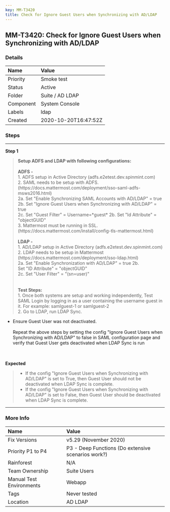 ```yaml
---
key: MM-T3420
title: Check for Ignore Guest Users when Synchronizing with AD/LDAP
---
```


## MM-T3420: Check for Ignore Guest Users when Synchronizing with AD/LDAP

### Details

| Name      | Value                |
| :-------- | :------------------- |
| Priority  | Smoke test           |
| Status    | Active               |
| Folder    | Suite / AD LDAP      |
| Component | System Console       |
| Labels    | ldap                 |
| Created   | 2020-10-20T16:47:52Z |

### Steps

<hr/>

**Step 1**

> <article><strong>Setup ADFS and LDAP with following configurations:</strong><br><br><strong>ADFS -&nbsp;</strong><br>1. ADFS setup in Active Directory (adfs.e2etest.dev.spinmint.com)<br>2. SAML needs to be setup with ADFS. (https://docs.mattermost.com/deployment/sso-saml-adfs-msws2016.html)<br>2a. Set "Enable Synchronizing SAML Accounts with AD/LDAP" = true<br>2b. Set "Ignore Guest Users when Synchronizing with AD/LDAP" = true<br>2c. Set "Guest Filter" = Username=*guest* 2b. Set "Id Attribute" = "objectGUID"<br>3. Mattermost must be running in SSL. (https://docs.mattermost.com/install/config-tls-mattermost.html)<br><br><strong>LDAP -&nbsp;</strong><br>1. AD/LDAP setup in Active Directory (adfs.e2etest.dev.spinmint.com)<br>2. LDAP needs to be setup in Mattermost (https://docs.mattermost.com/deployment/sso-ldap.html)<br>2a. Set "Enable Synchronization with AD/LDAP" = true 2b.<br>Set "ID Attribute" = "objectGUID"<br>2c. Set "User Filter" = "(sn=user)"<br><br><br><strong>Test Steps:</strong><br>1. Once both systems are setup and working independently, Test SAML Login by logging in as a user containing the username guest in it. For example: samlguest-1 or samlguest-2<br>2. Go to LDAP, run LDAP Sync.

- Ensure Guest User was not deactivated.<br><br>Repeat the above steps by setting the config "Ignore Guest Users when Synchronizing with AD/LDAP" to false in SAML configuration page and verify that Guest User gets deactivated when LDAP Sync is run<br><br><br></article>

**Expected**

> <article><ul><li>If the config "Ignore Guest Users when Synchronizing with AD/LDAP" is set to True, then Guest User should not be deactivated when LDAP Sync is complete.&nbsp;</li><li>If the config "Ignore Guest Users when Synchronizing with AD/LDAP" is set to False, then Guest User should be deactivated when LDAP Sync is complete.&nbsp;</li></ul></article>

<hr/>

### More Info

| Name                     | Value                                              |
| :----------------------- | :------------------------------------------------- |
| Fix Versions             | v5.29 (November 2020)                              |
| Priority P1 to P4        | P3 - Deep Functions (Do extensive scenarios work?) |
| Rainforest               | N/A                                                |
| Team Ownership           | Suite Users                                        |
| Manual Test Environments | Webapp                                             |
| Tags                     | Never tested                                       |
| Location                 | AD LDAP                                            |
